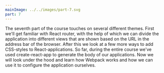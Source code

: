 ```yaml
---
mainImage: ../../images/part-7.svg
part: 7
---
```


<div class="intro">

<!-- Kurssin seitsemäs osa käsittelee montaa teemaa. Ensin tutustutaan React routeriin, joka avulla sovellus voidaan jakaa useiksi eri näkymiksi, joiden näkymistä hallitaan selaimen osoiterivillä olevalla URL:illa. Tämän jälkeen katsotaan vielä muutamaa tapaa miten CSS-tyylejä voi lisätä React-sovelluksille. Olemme koko kurssin käyttäneen create-react-app:ia sovellusten rungon luomiseen. Nyt katsomme miten konepellin alla oleva Webpack-toimii ja miten voimme sen avulla konfiguroida sovelluksen kokonaan itse.  -->

The seventh part of the course touches on several different themes. First we'll get familiar with React router, with the help of which we can divide the application into different views that are shown based on the URL in the address bar of the browser. After this we look at a few more ways to add CSS-styles to React-applications. So far, during the entire course we've used create-react-app to generate the body of our applications. Now we will look under the hood and learn how Webpack works and how we can use it to configure the application ourselves.

</div>
